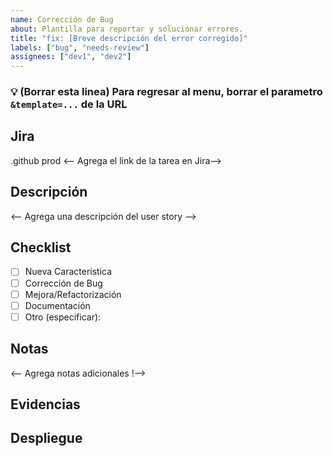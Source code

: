 ```yaml
---
name: Corrección de Bug
about: Plantilla para reportar y solucionar errores.
title: "fix: [Breve descripción del error corregido]"
labels: ["bug", "needs-review"]
assignees: ["dev1", "dev2"]
---
```

### 💡 (Borrar esta linea) Para regresar al menu, borrar el parametro ``` &template=... ``` de la URL
## Jira
.github prod
<-- Agrega el link de la tarea en Jira-->

## Descripción 

<-- Agrega una descripción del user story -->

## Checklist

- [ ] Nueva Característica
- [ ] Corrección de Bug
- [ ] Mejora/Refactorización
- [ ] Documentación
- [ ] Otro (especificar):

## Notas

<-- Agrega notas adicionales !-->

## Evidencias



## Despliegue